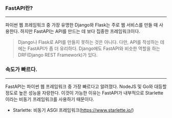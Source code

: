 ### FastAPI란?

---

파이썬 웹 프레임워크 중 가장 유명한 Django와 Flask는 주로 웹 서비스를 만들 때 사용한다. 하지만 FastAPI는 API를 만드는 데 보다 집중한 프레임워크이다.

> Django나 Flask로 API를 만들지 못하는 것은 아니다. 다만, API를 작성하는 데에는 FastAPI가 좀 더 유리하다. Django에도 FastAPI와 비슷한 역할을 하는 DRF(Django REST Framework)가 있다.



### 속도가 빠르다.

---

FastAPI는 파이썬 웹 프레임워크 중 가장 빠르다고 알려졌다. NodeJS 및 Go와 대등할 정도로 높은 성능을 자랑한다. 이것이 가능한 이유는 FastAPI가 내부적으로 Starlette이라는 비동기 프레임워크를 사용하기 때문이다.

- Starlette: 비동기 ASGI 프레임워크(https://www.starlette.io/)